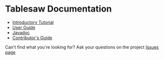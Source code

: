 # Tablesaw Documentation

* [Introductory Tutorial](https://jtablesaw.wordpress.com/an-introduction/)
* [User Guide](https://jtablesaw.github.io/tablesaw/userguide/toc)
* [Javadoc](https://jtablesaw.github.io/tablesaw/apidocs/index)
* [Contributor's Guide](https://jtablesaw.github.io/tablesaw/contributing)

Can't find what you're looking for?
Ask your questions on the project [Issues page](https://github.com/jtablesaw/tablesaw/issues)
